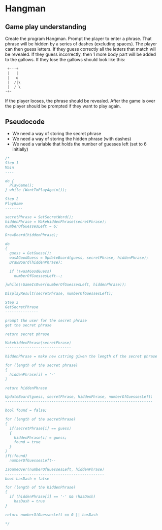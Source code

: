 # Hangman

## Game play understanding

Create the program Hangman. Prompt the player to enter a phrase.
That phrase will be hidden by a series of dashes (excluding spaces).
The player can then guess letters. If they guess correctly all the letters that match will be revealed.
If they guess incorrectly, then 1 more body part will be added to the gallows.
If they lose the gallows should look like this:

```cpp
 +---+
 |   |
 |   o
 |  /|\
 |  / \
-+-
```

If the player looses, the phrase should be revealed.
After the game is over the player should be prompted if they want to play again.

## Pseudocode

- We need a way of storing the secret phrase
- We need a way of storing the hidden phrase (with dashes)
- We need a variable that holds the number of guesses left (set to 6 initially)

```cpp
/*
Step 1
Main
----

do {
  PlayGame();
} while (WantToPlayAgain());

Step 2
PlayGame
--------

secretPhrase = SetSecretWord();
hiddenPhrase = MakeHiddenPhrase(secretPhrase);
numberOfGuessesLeft = 6;

DrawBoard(hiddenPhrase);

do
{
  guess = GetGuess();
  wasAGoodGuess = UpdateBoard(guess, secretPhrase, hiddenPhrase);
  DrawBoard(hiddenPhrase);

  if (!wasAGoodGuess)
    numberOfGuessesLeft--;

}while(!GameIsOver(numberOfGuessesLeft, hiddenPhrase));

DisplayResult(secretPhrase, numberOfGuessesLeft);

Step 3
GetSecretPhrase
---------------

prompt the user for the secret phrase
get the secret phrase

return secret phrase

MakeHiddenPhrase(secretPhrase)
------------------------------

hiddenPhrase = make new cstring given the length of the secret phrase

for (length of the secret phrase)
{
  hiddenPhrase[i] = '-'
}

return hiddenPhrase

UpdateBoard(guess, secretPhrase, hiddenPhrase, numberOfGuessesLeft)
-------------------------------------------------------------------

bool found = false;

for (length of the secretPhrase)
{
  if(secretPhrase[i] == guess)
  {
    hiddenPhrase[i] = guess;
    found = true
  }
}
if(!found)
  numberOfGuessesLeft--

IsGameOver(numberOfGuessesLeft, hiddenPhrase)
---------------------------------------------
bool hasDash = false

for (length of the hiddenPhrase)
{
  if (hiddenPhrase[i] == '-' && !hasDash)
    hasDash = true
}

return numberOfGuessesLeft == 0 || hasDash

*/
```

